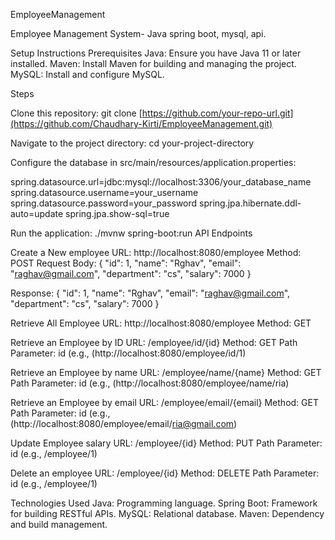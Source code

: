 
EmployeeManagement

Employee Management System- 
Java spring boot, mysql, api.

Setup Instructions
Prerequisites
Java: Ensure you have Java 11 or later installed.
Maven: Install Maven for building and managing the project.
MySQL: Install and configure MySQL.

Steps

Clone this repository: git clone [https://github.com/your-repo-url.git](https://github.com/Chaudhary-Kirti/EmployeeManagement.git)

Navigate to the project directory: cd your-project-directory

Configure the database in src/main/resources/application.properties:

spring.datasource.url=jdbc:mysql://localhost:3306/your_database_name 
spring.datasource.username=your_username
spring.datasource.password=your_password 
spring.jpa.hibernate.ddl-auto=update
spring.jpa.show-sql=true

Run the application: ./mvnw spring-boot:run
API Endpoints

Create a New employee URL: http://localhost:8080/employee 
Method: POST Request 
Body: 
{ "id": 1, 
"name": "Rghav", 
"email": "raghav@gmail.com",
"department": "cs",
"salary": 7000 } 

Response:
{ "id": 1, 
"name": "Rghav", 
"email": "raghav@gmail.com", 
"department": "cs", 
"salary": 7000 }

Retrieve All Employee 
URL: http://localhost:8080/employee 
Method: GET

Retrieve an Employee by ID 
URL: /employee/id/{id} 
Method: GET 
Path Parameter: id (e.g., (http://localhost:8080/employee/id/1)

Retrieve an Employee by name 
URL: /employee/name/{name} 
Method: GET 
Path Parameter: id (e.g., (http://localhost:8080/employee/name/ria)

Retrieve an Employee by email 
URL: /employee/email/{email} 
Method: GET 
Path Parameter: id (e.g., (http://localhost:8080/employee/email/ria@gmail.com)

Update Employee salary 
URL: /employee/{id} 
Method: PUT 
Path Parameter: id (e.g., /employee/1)

Delete an employee 
URL: /employee/{id} 
Method: DELETE 
Path Parameter: id (e.g., /employee/1)


Technologies Used 
Java: Programming language. 
Spring Boot: Framework for building RESTful APIs. 
MySQL: Relational database. 
Maven: Dependency and build management.

